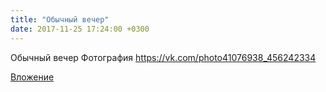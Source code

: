 ```yaml
---
title: "Обычный вечер"
date: 2017-11-25 17:24:00 +0300
---
```


Обычный вечер
Фотография
https://vk.com/photo41076938_456242334

[Вложение](https://vk.com/photo41076938_456242334)
